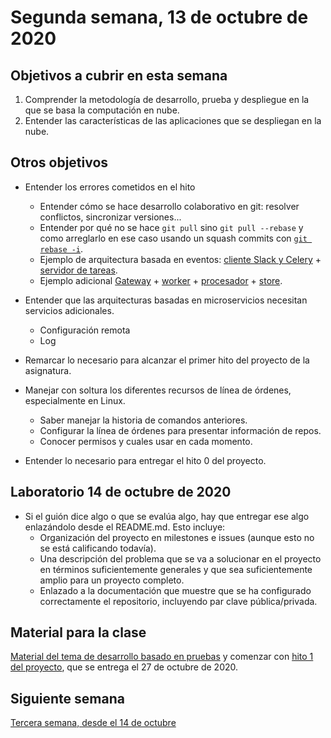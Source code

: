 # Segunda semana, 13 de octubre de 2020


## Objetivos a cubrir en esta semana

1. Comprender la metodología de desarrollo, prueba y despliegue en la que se basa la computación en nube.
2. Entender las características de las aplicaciones que se despliegan en la nube.

## Otros objetivos

* Entender los errores cometidos en el hito
  * Entender cómo se hace desarrollo colaborativo en git: resolver conflictos, sincronizar versiones...
  * Entender por qué no se hace `git pull` sino `git pull --rebase` y
  como arreglarlo en ese caso
  usando un squash commits con 
  [`git rebase -i`](https://stackoverflow.com/questions/5189560/squash-my-last-x-commits-together-using-git).
  * Ejemplo de arquitectura basada en eventos: [cliente Slack y Celery](https://github.com/JJ/slack-bot-platzi/blob/master/cliente-con-celery.py) + [servidor de tareas](https://github.com/JJ/slack-bot-platzi/blob/master/PlatziTareas.py).
  * Ejemplo adicional [Gateway](https://github.com/JJ/microservices-broker/blob/master/github-server/server-with-bunny.rb) + [worker](https://github.com/JJ/microservices-broker/blob/master/github-server/worker.go) + [procesador](https://github.com/JJ/microservices-broker/blob/master/github-server/procesa.py) + [store](https://github.com/JJ/microservices-broker/blob/master/github-server/store.p6).
* Entender que las arquitecturas basadas en microservicios necesitan servicios adicionales.
  * Configuración remota
  * Log
  
* Remarcar lo necesario para alcanzar el primer hito del proyecto de
  la asignatura.

* Manejar con soltura los diferentes recursos de línea de órdenes,
  especialmente en Linux.
  * Saber manejar la historia de comandos anteriores.
  * Configurar la línea de órdenes para presentar información de
    repos.
  * Conocer permisos y cuales usar en cada momento.
* Entender lo necesario para entregar el hito 0 del proyecto.

## Laboratorio 14 de octubre de 2020

* Si el guión dice algo o que se evalúa algo, hay que entregar ese algo enlazándolo desde
  el README.md. Esto incluye:
  * Organización del proyecto en milestones e issues (aunque esto no
    se está calificando todavía).
  * Una descripción del problema que se va a solucionar en el proyecto
    en términos suficientemente generales y que sea suficientemente
    amplio para un proyecto completo.
  * Enlazado a la documentación que muestre que se ha configurado
    correctamente el repositorio, incluyendo par clave
    pública/privada.
    

## Material para la clase

[Material del tema de desarrollo basado en pruebas](http://jj.github.io/CC/documentos/temas/Desarrollo_basado_en_pruebas)
y comenzar
con
[hito 1 del proyecto](http://jj.github.io/CC/documentos/proyecto/1.Infraestructura),
que se entrega el 27 de octubre de 2020.

## Siguiente semana

[Tercera semana, desde el 14 de octubre ](03-semana.md)
